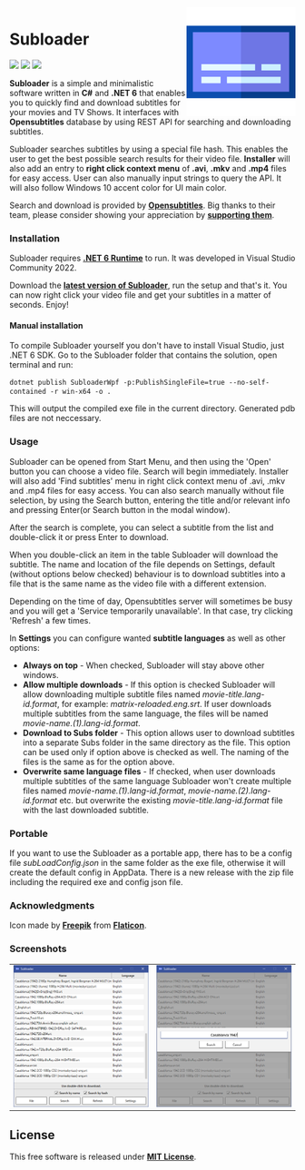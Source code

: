 <img align="right" height="192px" src="https://raw.githubusercontent.com/Valyreon/Subloader/master/subtitles.png"/>

# Subloader
![](https://img.shields.io/badge/Price-Free-brightgreen.svg)
![](https://img.shields.io/badge/License-MIT-blue.svg)
![](https://img.shields.io/badge/Release-1.5.0-blue.svg)

**Subloader** is a simple and minimalistic software written in **C#** and **.NET 6** that enables you to quickly find and download subtitles for your movies and TV Shows. It interfaces with **Opensubtitles** database by using REST API for searching and downloading subtitles.

Subloader searches subtitles by using a special file hash. This enables the user to get the best possible search results for their video file. **Installer** will also add an entry to **right click context menu** of **.avi**, **.mkv** and **.mp4** files for easy access. User can also manually input strings to query the API. It will also follow Windows 10 accent color for UI main color.

Search and download is provided by **[Opensubtitles](http://www.opensubtitles.org/)**. Big thanks to their team, please consider showing your appreciation by **[supporting them](https://www.opensubtitles.org/en/support)**.

### Installation

Subloader requires **[.NET 6 Runtime](https://dotnet.microsoft.com/download)** to run. It was developed in Visual Studio Community 2022.

Download the **[latest version of Subloader](https://github.com/Valyreon/Subloader/releases)**, run the setup and that's it. You can now right click your video file and get your subtitles in a matter of seconds. Enjoy!

#### Manual installation

To compile Subloader yourself you don't have to install Visual Studio, just .NET 6 SDK. Go to the Subloader folder that contains the solution, open terminal and run:

```
dotnet publish SubloaderWpf -p:PublishSingleFile=true --no-self-contained -r win-x64 -o .
```

This will output the compiled exe file in the current directory. Generated pdb files are not neccessary.

### Usage

Subloader can be opened from Start Menu, and then using the 'Open' button you can choose a video file. Search will begin immediately. Installer will also add 'Find subtitles' menu in right click context menu of .avi, .mkv and .mp4 files for easy access. You can also search manually without file selection, by using the Search button, entering the title and/or relevant info and pressing Enter(or Search button in the modal window).

After the search is complete, you can select a subtitle from the list and double-click it or press Enter to download.

When you double-click an item in the table Subloader will download the subtitle. The name and location of the file depends on Settings, default (without options below checked) behaviour is to download subtitles into a file that is the same name as the video file with a different extension.

Depending on the time of day, Opensubtitles server will sometimes be busy and you will get a 'Service temporarily unavailable'. In that case, try clicking 'Refresh' a few times.

In **Settings** you can configure wanted **subtitle languages** as well as other options:

* **Always on top** - When checked, Subloader will stay above other windows.
* **Allow multiple downloads** - If this option is checked Subloader will allow downloading multiple subtitle files named *movie-title.lang-id.format*, for example: *matrix-reloaded.eng.srt*. If user downloads multiple subtitles from the same language, the files will be named *movie-name.(1).lang-id.format*.
* **Download to Subs folder** - This option allows user to download subtitles into a separate Subs folder in the same directory as the file. This option can be used only if option above is checked as well. The naming of the files is the same as for the option above.
* **Overwrite same language files** - If checked, when user downloads multiple subtitles of the same language Subloader won't create multiple files named *movie-name.(1).lang-id.format*, *movie-name.(2).lang-id.format* etc. but overwrite the existing *movie-title.lang-id.format* file with the last downloaded subtitle.

### Portable

If you want to use the Subloader as a portable app, there has to be a config file *subLoadConfig.json* in the same folder as the exe file, otherwise it will create the default config in AppData. There is a new release with the zip file including the required exe and config json file.

### Acknowledgments

Icon made by **[Freepik](https://www.flaticon.com/authors/freepik)** from **[Flaticon](https://www.flaticon.com )**.

### Screenshots
| | |
|:-------------------------:|:-------------------------:|
|  <img width="1604" alt="screen shot 2017-08-07 at 12 18 15 pm" src="https://raw.githubusercontent.com/Valyreon/Subloader/master/screenshot3.png">|<img width="1604" alt="screen shot 2017-08-07 at 12 18 15 pm" src="https://raw.githubusercontent.com/Valyreon/Subloader/master/screenshot2.png">|

License
----

This free software is released under **[MIT License](https://opensource.org/licenses/MIT)**.
